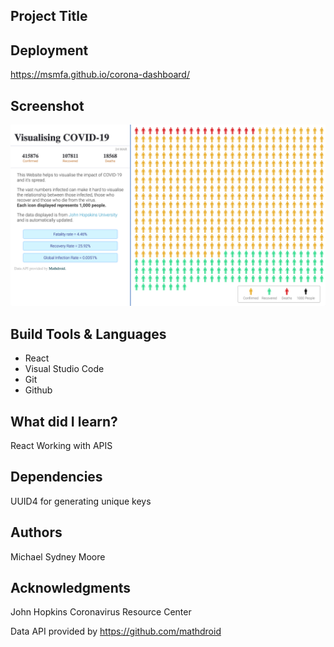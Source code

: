 ## Project Title

## Deployment

https://msmfa.github.io/corona-dashboard/

## Screenshot

![](screenshot/corona-app-screenshot.png)

## Build Tools & Languages

- React
- Visual Studio Code
- Git
- Github

## What did I learn?

React
Working with APIS

## Dependencies

UUID4 for generating unique keys

## Authors

Michael Sydney Moore

## Acknowledgments

John Hopkins Coronavirus Resource Center

Data API provided by https://github.com/mathdroid
